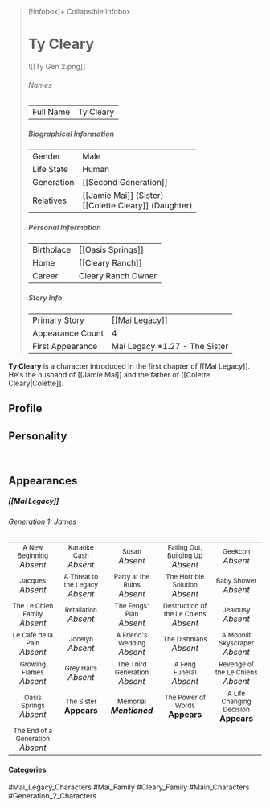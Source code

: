 > [!infobox]+ Collapsible Infobox
> # Ty Cleary
> ![[Ty Gen 2.png]] 
> ###### Names 
> |  |  | 
> | ---- | ---- | 
> | Full Name | Ty Cleary | 
>
> ##### Biographical Information
> |  |  | 
> | ---- | ---- | 
> | Gender | Male | 
> | Life State | Human |
> | Generation | [[Second Generation]] |
> | Relatives | [[Jamie Mai]] (Sister)<br>[[Colette Cleary]] (Daughter)
> 
> ##### Personal Information
> |  |  | 
> | ---- | ---- | 
> | Birthplace |[[Oasis Springs]]| 
> | Home |[[Cleary Ranch]]| 
> | Career | Cleary Ranch Owner | 
> 
> ##### Story Info
> |  |  | 
> | ---- | ---- | 
> | Primary Story | [[Mai Legacy]] | 
> | Appearance Count | 4 | 
> | First Appearance | Mai Legacy *1.27 - The Sister

**Ty Cleary** is a character introduced in the first chapter of [[Mai Legacy]].  He's the husband of [[Jamie Mai]] and the father of [[Colette Cleary|Colette]].

## Profile

## Personality

<br style="clear:both; margin: 0; padding: 0" />

## Appearances
##### [[Mai Legacy]]
###### Generation 1: James
|                                                                       |     |     |     |     |
| --------------------------------------------------------------------- | --- | --- | --- | --- |
| <center><font size=2>A New Beginning<br><font size=3>*Absent*  | <center><font size=2>Karaoke Cash<br><font size=3>*Absent* | <center><font size=2>Susan<br><font size=3>*Absent* | <center><font size=2>Falling Out, Building Up<br><font size=3>*Absent*| <center><font size=2>Geekcon<br><font size=3>*Absent* |
| <center><font size=2>Jacques<br><font size=3>*Absent*  | <center><font size=2>A Threat to the Legacy<br><font size=3>*Absent* | <center><font size=2>Party at the Ruins<br><font size=3>*Absent* | <center><font size=2>The Horrible Solution<br><font size=3>*Absent*| <center><font size=2>Baby Shower<br><font size=3>*Absent*|
| <center><font size=2>The Le Chien Family<br><font size=3>*Absent*  | <center><font size=2>Retaliation<br><font size=3>*Absent*| <center><font size=2>The Fengs' Plan<br><font size=3>*Absent* | <center><font size=2>Destruction of the Le Chiens<br><font size=3>*Absent*| <center><font size=2>Jealousy<br><font size=3>*Absent* |
| <center><font size=2>Le Café de la Pain<br><font size=3>*Absent*  | <center><font size=2>Jocelyn<br><font size=3>*Absent* | <center><font size=2>A Friend's Wedding<br><font size=3>*Absent* | <center><font size=2>The Dishmans<br><font size=3>*Absent* | <center><font size=2>A Moonlit Skyscraper<br><font size=3>*Absent* |
| <center><font size=2>Growing Flames<br><font size=3>*Absent* | <center><font size=2>Grey Hairs<br><font size=3>*Absent*  | <center><font size=2>The Third Generation<br><font size=3>*Absent* | <center><font size=2>A Feng Funeral<br><font size=3>*Absent* | <center><font size=2>Revenge of the Le Chiens<br><font size=3>*Absent*|
| <center><font size=2>Oasis Springs<br><font size=3>*Absent* | <center><font size=2>The Sister<br><font size=3>**Appears**| <center><font size=2>Memorial<br><font size=3>***Mentioned*** | <center><font size=2>The Power of Words<br><font size=3>**Appears**| <center><font size=2>A Life Changing Decision<br><font size=3>**Appears** |
| <center><font size=2>The End of a Generation<br><font size=3>*Absent*  |

#### Categories
#Mai_Legacy_Characters #Mai_Family #Cleary_Family #Main_Characters #Generation_2_Characters